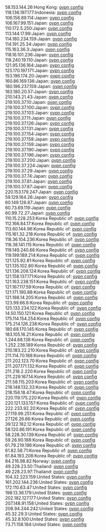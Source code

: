 58.153.144.26:Hong Kong: [ovpn config](vpn/58_153_144_26.ovpn)  
118.136.197.177:Indonesia: [ovpn config](vpn/118_136_197_177.ovpn)  
106.158.89.114:Japan: [ovpn config](vpn/106_158_89_114.ovpn)  
106.167.99.151:Japan: [ovpn config](vpn/106_167_99_151.ovpn)  
110.172.5.250:Japan: [ovpn config](vpn/110_172_5_250.ovpn)  
113.144.17.99:Japan: [ovpn config](vpn/113_144_17_99.ovpn)  
114.180.234.159:Japan: [ovpn config](vpn/114_180_234_159.ovpn)  
114.191.25.34:Japan: [ovpn config](vpn/114_191_25_34.ovpn)  
115.163.36.3:Japan: [ovpn config](vpn/115_163_36_3.ovpn)  
118.16.101.236:Japan: [ovpn config](vpn/118_16_101_236.ovpn)  
118.240.19.110:Japan: [ovpn config](vpn/118_240_19_110.ovpn)  
121.95.136.164:Japan: [ovpn config](vpn/121_95_136_164.ovpn)  
125.170.197.171:Japan: [ovpn config](vpn/125_170_197_171.ovpn)  
153.196.174.20:Japan: [ovpn config](vpn/153_196_174_20.ovpn)  
160.86.169.136:Japan: [ovpn config](vpn/160_86_169_136.ovpn)  
180.196.237.159:Japan: [ovpn config](vpn/180_196_237_159.ovpn)  
183.180.20.57:Japan: [ovpn config](vpn/183_180_20_57.ovpn)  
210.143.21.43:Japan: [ovpn config](vpn/210_143_21_43.ovpn)  
219.100.37.10:Japan: [ovpn config](vpn/219_100_37_10.ovpn)  
219.100.37.100:Japan: [ovpn config](vpn/219_100_37_100.ovpn)  
219.100.37.103:Japan: [ovpn config](vpn/219_100_37_103.ovpn)  
219.100.37.11:Japan: [ovpn config](vpn/219_100_37_11.ovpn)  
219.100.37.126:Japan: [ovpn config](vpn/219_100_37_126.ovpn)  
219.100.37.131:Japan: [ovpn config](vpn/219_100_37_131.ovpn)  
219.100.37.154:Japan: [ovpn config](vpn/219_100_37_154.ovpn)  
219.100.37.158:Japan: [ovpn config](vpn/219_100_37_158.ovpn)  
219.100.37.159:Japan: [ovpn config](vpn/219_100_37_159.ovpn)  
219.100.37.190:Japan: [ovpn config](vpn/219_100_37_190.ovpn)  
219.100.37.196:Japan: [ovpn config](vpn/219_100_37_196.ovpn)  
219.100.37.200:Japan: [ovpn config](vpn/219_100_37_200.ovpn)  
219.100.37.224:Japan: [ovpn config](vpn/219_100_37_224.ovpn)  
219.100.37.29:Japan: [ovpn config](vpn/219_100_37_29.ovpn)  
219.100.37.74:Japan: [ovpn config](vpn/219_100_37_74.ovpn)  
219.100.37.81:Japan: [ovpn config](vpn/219_100_37_81.ovpn)  
219.100.37.87:Japan: [ovpn config](vpn/219_100_37_87.ovpn)  
220.153.179.247:Japan: [ovpn config](vpn/220_153_179_247.ovpn)  
59.129.164.26:Japan: [ovpn config](vpn/59_129_164_26.ovpn)  
60.149.126.87:Japan: [ovpn config](vpn/60_149_126_87.ovpn)  
60.73.69.119:Japan: [ovpn config](vpn/60_73_69_119.ovpn)  
60.99.72.27:Japan: [ovpn config](vpn/60_99_72_27.ovpn)  
110.15.228.253:Korea Republic of: [ovpn config](vpn/110_15_228_253.ovpn)  
112.166.84.17:Korea Republic of: [ovpn config](vpn/112_166_84_17.ovpn)  
113.60.144.96:Korea Republic of: [ovpn config](vpn/113_60_144_96.ovpn)  
115.161.32.218:Korea Republic of: [ovpn config](vpn/115_161_32_218.ovpn)  
118.36.104.236:Korea Republic of: [ovpn config](vpn/118_36_104_236.ovpn)  
118.38.141.115:Korea Republic of: [ovpn config](vpn/118_38_141_115.ovpn)  
119.149.240.66:Korea Republic of: [ovpn config](vpn/119_149_240_66.ovpn)  
119.199.189.214:Korea Republic of: [ovpn config](vpn/119_199_189_214.ovpn)  
121.125.92.81:Korea Republic of: [ovpn config](vpn/121_125_92_81.ovpn)  
121.135.102.80:Korea Republic of: [ovpn config](vpn/121_135_102_80.ovpn)  
121.136.208.124:Korea Republic of: [ovpn config](vpn/121_136_208_124.ovpn)  
121.158.137.171:Korea Republic of: [ovpn config](vpn/121_158_137_171.ovpn)  
121.163.238.151:Korea Republic of: [ovpn config](vpn/121_163_238_151.ovpn)  
121.167.117.59:Korea Republic of: [ovpn config](vpn/121_167_117_59.ovpn)  
121.171.190.88:Korea Republic of: [ovpn config](vpn/121_171_190_88.ovpn)  
121.188.14.205:Korea Republic of: [ovpn config](vpn/121_188_14_205.ovpn)  
123.99.66.6:Korea Republic of: [ovpn config](vpn/123_99_66_6.ovpn)  
125.133.234.122:Korea Republic of: [ovpn config](vpn/125_133_234_122.ovpn)  
14.50.150.121:Korea Republic of: [ovpn config](vpn/14_50_150_121.ovpn)  
175.114.154.254:Korea Republic of: [ovpn config](vpn/175_114_154_254.ovpn)  
175.214.126.238:Korea Republic of: [ovpn config](vpn/175_214_126_238.ovpn)  
180.68.170.145:Korea Republic of: [ovpn config](vpn/180_68_170_145.ovpn)  
183.105.16.21:Korea Republic of: [ovpn config](vpn/183_105_16_21.ovpn)  
1.244.68.138:Korea Republic of: [ovpn config](vpn/1_244_68_138.ovpn)  
1.252.236.189:Korea Republic of: [ovpn config](vpn/1_252_236_189.ovpn)  
210.183.22.210:Korea Republic of: [ovpn config](vpn/210_183_22_210.ovpn)  
211.114.70.188:Korea Republic of: [ovpn config](vpn/211_114_70_188.ovpn)  
211.202.123.70:Korea Republic of: [ovpn config](vpn/211_202_123_70.ovpn)  
211.207.171.132:Korea Republic of: [ovpn config](vpn/211_207_171_132.ovpn)  
211.218.2.220:Korea Republic of: [ovpn config](vpn/211_218_2_220.ovpn)  
211.229.167.14:Korea Republic of: [ovpn config](vpn/211_229_167_14.ovpn)  
211.58.115.203:Korea Republic of: [ovpn config](vpn/211_58_115_203.ovpn)  
218.148.132.33:Korea Republic of: [ovpn config](vpn/218_148_132_33.ovpn)  
218.156.18.47:Korea Republic of: [ovpn config](vpn/218_156_18_47.ovpn)  
220.119.175.220:Korea Republic of: [ovpn config](vpn/220_119_175_220.ovpn)  
220.121.133.157:Korea Republic of: [ovpn config](vpn/220_121_133_157.ovpn)  
222.233.92.20:Korea Republic of: [ovpn config](vpn/222_233_92_20.ovpn)  
27.119.99.251:Korea Republic of: [ovpn config](vpn/27_119_99_251.ovpn)  
27.126.26.66:Korea Republic of: [ovpn config](vpn/27_126_26_66.ovpn)  
39.122.182.12:Korea Republic of: [ovpn config](vpn/39_122_182_12.ovpn)  
58.120.86.191:Korea Republic of: [ovpn config](vpn/58_120_86_191.ovpn)  
58.228.30.139:Korea Republic of: [ovpn config](vpn/58_228_30_139.ovpn)  
59.26.90.188:Korea Republic of: [ovpn config](vpn/59_26_90_188.ovpn)  
61.79.219.196:Korea Republic of: [ovpn config](vpn/61_79_219_196.ovpn)  
61.82.58.71:Korea Republic of: [ovpn config](vpn/61_82_58_71.ovpn)  
61.84.193.208:Korea Republic of: [ovpn config](vpn/61_84_193_208.ovpn)  
84.216.98.82:Norway: [ovpn config](vpn/84_216_98_82.ovpn)  
49.228.23.50:Thailand: [ovpn config](vpn/49_228_23_50.ovpn)  
49.228.23.97:Thailand: [ovpn config](vpn/49_228_23_97.ovpn)  
104.32.223.159:United States: [ovpn config](vpn/104_32_223_159.ovpn)  
161.202.144.236:United States: [ovpn config](vpn/161_202_144_236.ovpn)  
172.110.63.47:United States: [ovpn config](vpn/172_110_63_47.ovpn)  
198.13.36.179:United States: [ovpn config](vpn/198_13_36_179.ovpn)  
202.182.127.177:United States: [ovpn config](vpn/202_182_127_177.ovpn)  
207.148.91.158:United States: [ovpn config](vpn/207_148_91_158.ovpn)  
208.94.244.242:United States: [ovpn config](vpn/208_94_244_242.ovpn)  
45.32.29.3:United States: [ovpn config](vpn/45_32_29_3.ovpn)  
45.32.8.100:United States: [ovpn config](vpn/45_32_8_100.ovpn)  
73.71.158.184:United States: [ovpn config](vpn/73_71_158_184.ovpn)  
